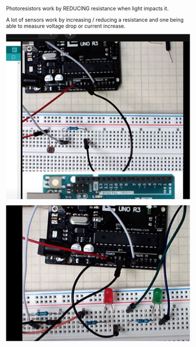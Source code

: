 Photoresistors work by REDUCING resistance when light impacts it.

A lot of sensors work by increasing / reducing a resistance and one being able to measure voltage drop or current increase.


![alt text](image.png)

![alt text](image-1.png)